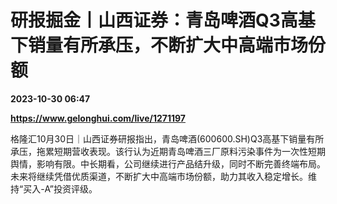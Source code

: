 # 研报掘金丨山西证券：青岛啤酒Q3高基下销量有所承压，不断扩大中高端市场份额

**2023-10-30 06:47**

**https://www.gelonghui.com/live/1271197**

格隆汇10月30日｜山西证券研报指出，青岛啤酒(600600.SH)Q3高基下销量有所承压，拖累短期营收表现。该行认为近期青岛啤酒三厂原料污染事件为一次性短期舆情，影响有限。中长期看，公司继续进行产品结升级，同时不断完善终端布局。未来将继续凭借优质渠道，不断扩大中高端市场份额，助力其收入稳定增长。维持“买入-A”投资评级。